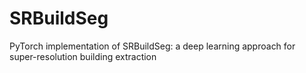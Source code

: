 # SRBuildSeg
PyTorch implementation of SRBuildSeg: a deep learning approach for super-resolution building extraction
